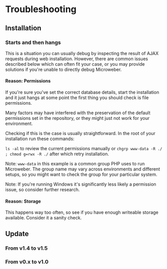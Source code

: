 # Troubleshooting

## Installation

### Starts and then hangs

This is a situation you can usually debug by inspecting the result of AJAX requests during web installation. However, there are common issues described below which can often fit your case, or you may provide solutions if you're unable to directly debug Microweber.

#### Reason: Permissions

If you're sure you've set the correct database details, start the installation and it just hangs at some point the first thing you should check is file permissions.

Many factors may have interfered with the preservation of the default permissions set in the repository, or they might just not work for your environment.

Checking if this is the case is usually straightforward. In the root of your installation run these commands:

`ls -al` to review the current permissions manually or `chgrp www-data -R ./ ; chmod g=rwx -R ./` after which retry installation.

Note: `www-data` in this example is a common group PHP uses to run Microweber. The group name may vary across environments and different setups, so you might want to check the group for your particular system.

Note: If you're running Windows it's significantly less likely a permission issue, so consider further research.

#### Reason: Storage

This happens way too often, so see if you have enough writeable storage available. Consider it a sanity check.

## Update

### From v1.4 to v1.5

### From v0.x to v1.0